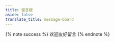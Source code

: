 ```yaml
---
title: 留言板
aside: false
translate_title: message-board
---
```

{% note success %} 欢迎友好留言 {% endnote %}

<!-- {% note warning %} 如果两个评论系统您都无法加载，不妨试试在线聊天 / 给我留言 {% endnote %} -->
